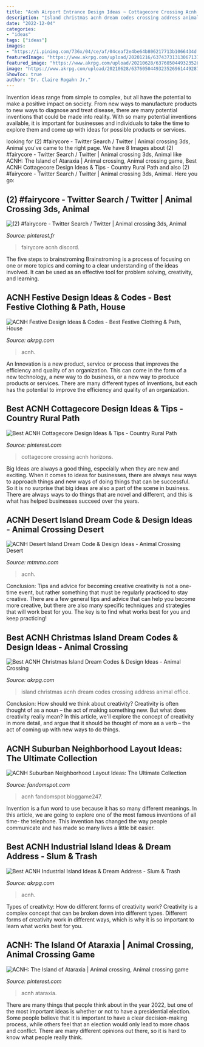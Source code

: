 ```yaml
---
title: "Acnh Airport Entrance Design Ideas ~ Cottagecore Crossing Acnh Horizons"
description: "Island christmas acnh dream codes crossing address animal office"
date: "2022-12-04"
categories:
- "ideas"
tags: ["ideas"]
images:
- "https://i.pinimg.com/736x/04/ce/af/04ceaf2e4be64b806217713b1066434d.jpg"
featuredImage: "https://www.akrpg.com/upload/20201216/6374373131306713727095454.png"
featured_image: "https://www.akrpg.com/upload/20210628/6376050449323526961449287.jpg"
image: "https://www.akrpg.com/upload/20210628/6376050449323526961449287.jpg"
ShowToc: true
author: "Dr. Claire Rogahn Jr."
---
```



Invention ideas range from simple to complex, but all have the potential to make a positive impact on society. From new ways to manufacture products to new ways to diagnose and treat disease, there are many potential inventions that could be made into reality. With so many potential inventions available, it is important for businesses and individuals to take the time to explore them and come up with ideas for possible products or services.

	

		
looking for (2) #fairycore - Twitter Search / Twitter | Animal crossing 3ds, Animal you've came to the right page. We have 8 Images about (2) #fairycore - Twitter Search / Twitter | Animal crossing 3ds, Animal like ACNH: The Island of Ataraxia | Animal crossing, Animal crossing game, Best ACNH Cottagecore Design Ideas &amp; Tips - Country Rural Path and also (2) #fairycore - Twitter Search / Twitter | Animal crossing 3ds, Animal. Here you go:
		
    
## (2) #fairycore - Twitter Search / Twitter | Animal Crossing 3ds, Animal

<img loading=lazy src="https://i.pinimg.com/736x/3a/18/e9/3a18e9629f1deddd04170df6c103bddf.jpg" onerror="this.onerror=null;this.src='https://tse4.mm.bing.net/th?id=OIP.Uj9YOB_w1bv7ns3jyoK29wHaEK&amp;pid=15.1';" alt="(2) #fairycore - Twitter Search / Twitter | Animal crossing 3ds, Animal">

_Source: pinterest.fr_

>fairycore acnh discord. 

	

The five steps to brainstroming
Brainstroming is a process of focusing on one or more topics and coming to a clear understanding of the ideas involved. It can be used as an effective tool for problem solving, creativity, and learning.

    
## ACNH Festive Design Ideas &amp; Codes - Best Festive Clothing &amp; Path, House

<img loading=lazy src="https://www.akrpg.com/upload/20201216/6374373131306713727095454.png" onerror="this.onerror=null;this.src='https://tse2.mm.bing.net/th?id=OIP.JEcE9sfJs2SjDnwuwhOPkQHaEK&amp;pid=15.1';" alt="ACNH Festive Design Ideas &amp; Codes - Best Festive Clothing &amp; Path, House">

_Source: akrpg.com_

>acnh. 

	

An Innovation is a new product, service or process that improves the efficiency and quality of an organization. This can come in the form of a new technology, a new way to do business, or a new way to produce products or services. There are many different types of Inventions, but each has the potential to improve the efficiency and quality of an organization.

    
## Best ACNH Cottagecore Design Ideas &amp; Tips - Country Rural Path

<img loading=lazy src="https://i.pinimg.com/736x/c9/30/a5/c930a5e422a633264a76fa61e84cc4d7.jpg" onerror="this.onerror=null;this.src='https://tse4.mm.bing.net/th?id=OIP.BHyJI2k4Rl2th1KO6dyVxgHaEJ&amp;pid=15.1';" alt="Best ACNH Cottagecore Design Ideas &amp; Tips - Country Rural Path">

_Source: pinterest.com_

>cottagecore crossing acnh horizons. 

	

Big Ideas are always a good thing, especially when they are new and exciting. When it comes to ideas for businesses, there are always new ways to approach things and new ways of doing things that can be successful. So it is no surprise that big ideas are also a part of the scene in business. There are always ways to do things that are novel and different, and this is what has helped businesses succeed over the years.

    
## ACNH Desert Island Dream Code &amp; Design Ideas - Animal Crossing Desert

<img loading=lazy src="https://www.mtmmo.com/upload/20210415/6375410455290658612768830.png" onerror="this.onerror=null;this.src='https://tse4.mm.bing.net/th?id=OIP.U5rndQrJAh2aeyGURyTKQAHaD9&amp;pid=15.1';" alt="ACNH Desert Island Dream Code &amp; Design Ideas - Animal Crossing Desert">

_Source: mtmmo.com_

>acnh. 

	

Conclusion: Tips and advice for becoming creative
creativity is not a one-time event, but rather something that must be regularly practiced to stay creative. There are a few general tips and advice that can help you become more creative, but there are also many specific techniques and strategies that will work best for you. The key is to find what works best for you and keep practicing!

    
## Best ACNH Christmas Island Dream Codes &amp; Design Ideas - Animal Crossing

<img loading=lazy src="https://www.akrpg.com/upload/20201103/6373999570457535282597074.jpeg" onerror="this.onerror=null;this.src='https://tse1.mm.bing.net/th?id=OIP.8Y84gljwzY0TavqnoJEUTQHaEK&amp;pid=15.1';" alt="Best ACNH Christmas Island Dream Codes &amp; Design Ideas - Animal Crossing">

_Source: akrpg.com_

>island christmas acnh dream codes crossing address animal office. 

	

Conclusion: How should we think about creativity?
Creativity is often thought of as a noun – the act of making something new. But what does creativity really mean? In this article, we'll explore the concept of creativity in more detail, and argue that it should be thought of more as a verb – the act of coming up with new ways to do things.

    
## ACNH Suburban Neighborhood Layout Ideas: The Ultimate Collection

<img loading=lazy src="https://static.fandomspot.com/images/04/14387/01-pink-elegant-suburb-acnh.jpg" onerror="this.onerror=null;this.src='https://tse1.mm.bing.net/th?id=OIP.40UK_O-5kozJRvlFWuFiAwHaEK&amp;pid=15.1';" alt="ACNH Suburban Neighborhood Layout Ideas: The Ultimate Collection">

_Source: fandomspot.com_

>acnh fandomspot bloggame247. 

	

Invention is a fun word to use because it has so many different meanings. In this article, we are going to explore one of the most famous inventions of all time- the telephone. This invention has changed the way people communicate and has made so many lives a little bit easier.

    
## Best ACNH Industrial Island Ideas &amp; Dream Address - Slum &amp; Trash

<img loading=lazy src="https://www.akrpg.com/upload/20210628/6376050449323526961449287.jpg" onerror="this.onerror=null;this.src='https://tse3.mm.bing.net/th?id=OIP.5Ht_j4PIgeSzsHwUQyugWAHaEK&amp;pid=15.1';" alt="Best ACNH Industrial Island Ideas &amp; Dream Address - Slum &amp; Trash">

_Source: akrpg.com_

>acnh. 

	

Types of creativity: How do different forms of creativity work?
Creativity is a complex concept that can be broken down into different types. Different forms of creativity work in different ways, which is why it is so important to learn what works best for you.

    
## ACNH: The Island Of Ataraxia | Animal Crossing, Animal Crossing Game

<img loading=lazy src="https://i.pinimg.com/736x/04/ce/af/04ceaf2e4be64b806217713b1066434d.jpg" onerror="this.onerror=null;this.src='https://tse3.mm.bing.net/th?id=OIP.vBVct9jh7MFD9VYjDD-DXAHaGT&amp;pid=15.1';" alt="ACNH: The Island of Ataraxia | Animal crossing, Animal crossing game">

_Source: pinterest.com_

>acnh ataraxia. 

	

There are many things that people think about in the year 2022, but one of the most important ideas is whether or not to have a presidential election. Some people believe that it is important to have a clear decision-making process, while others feel that an election would only lead to more chaos and conflict. There are many different opinions out there, so it is hard to know what people really think.

